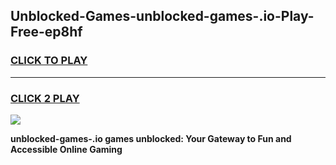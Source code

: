 
## Unblocked-Games-unblocked-games-.io-Play-Free-ep8hf
<h3>
<a href="https://premium76.site?title=unblocked-games-.io&ref=18A">CLICK TO PLAY</a></h3>
<hr>

<h3>
<a href="https://premium76.site?title=unblocked-games-.io&ref=18A">CLICK 2 PLAY</a>
  
</h3>

<a href="https://premium76.site?title=unblocked-games-.io&ref=18A"><img src="https://clearcache.store/games.png"></a>


**unblocked-games-.io games unblocked: Your Gateway to Fun and Accessible Online Gaming**
